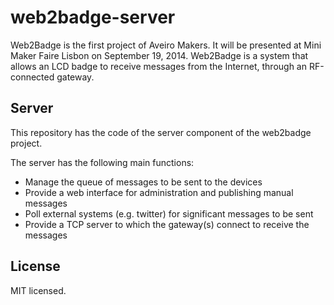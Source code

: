 web2badge-server
=================

Web2Badge is the first project of Aveiro Makers. It will be presented at Mini Maker Faire Lisbon on September 19, 2014.
Web2Badge is a system that allows an LCD badge to receive messages from the Internet, through an RF-connected gateway.


Server
-------

This repository has the code of the server component of the web2badge project.

The server has the following main functions:

  * Manage the queue of messages to be sent to the devices
  * Provide a web interface for administration and publishing manual messages
  * Poll external systems (e.g. twitter) for significant messages to be sent
  * Provide a TCP server to which the gateway(s) connect to receive the messages


License
-------
MIT licensed.
